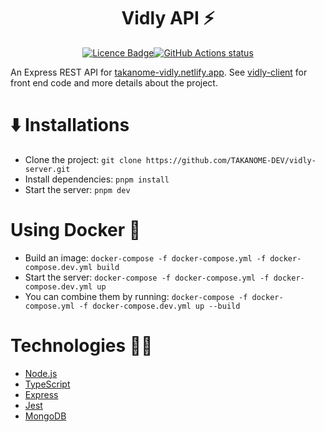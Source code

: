 <h1 align="center">Vidly API ⚡</h1>
<p align="center"><a href="https://github.com/TAKANOME-DEV/vidly-server"><img alt="Licence Badge" src="https://img.shields.io/github/license/TAKANOME-DEV/vidly-server?color=%2330C151"></a><a href="https://github.com/TAKANOME-DEV/vidly-server"><img alt="GitHub Actions status" src="https://github.com/TAKANOME-DEV/vidly-server/actions/workflows/codeql-analysis.yml/badge.svg"></a></p>

An Express REST API for [takanome-vidly.netlify.app](https://takanome-vidly.netlify.app/).
See [vidly-client](https://github.com/aTmb405/breads-client) for front end code and more details about the project.

# ⬇️ Installations

- Clone the project: `git clone https://github.com/TAKANOME-DEV/vidly-server.git`
- Install dependencies: `pnpm install`
- Start the server: `pnpm dev`

# Using Docker 🐬

- Build an image: `docker-compose -f docker-compose.yml -f docker-compose.dev.yml build`
- Start the server: `docker-compose -f docker-compose.yml -f docker-compose.dev.yml up`
- You can combine them by running: `docker-compose -f docker-compose.yml -f docker-compose.dev.yml up --build`

# Technologies 🧑‍💻

- [Node.js](https://nodejs.org/en/)
- [TypeScript](https://www.typescriptlang.org/)
- [Express](http://expressjs.com/)
- [Jest](https://jestjs.io/)
- [MongoDB](https://www.mongodb.com/)

